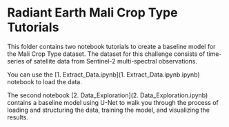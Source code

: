 # Radiant Earth Mali Crop Type Tutorials

This folder contains two notebook tutorials to create a baseline model for the Mali Crop Type dataset. The dataset for this challenge consists of time-series of satellite data from Sentinel-2 multi-spectral observations.

You can use the [1. Extract_Data.ipynb](1. Extract_Data.ipynb.ipynb) notebook to load the data. 

The second notebook [2. Data_Exploration](2. Data_Exploration.ipynb) contains a baseline model using U-Net to walk you through the process of loading and structuring the data, training the model, and visualizing the results.

 
